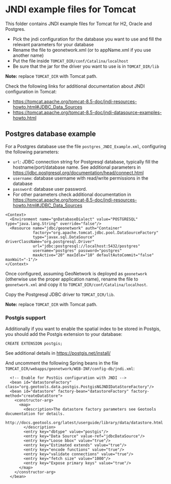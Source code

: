 # JNDI example files for Tomcat

This folder contains JNDI example files for Tomcat for H2, Oracle and Postgres.

* Pick the jndi configuration for the database you want to use and fill the relevant parameters for your database
* Rename the file to geonetwork.xml (or to appName.xml if you use another name)
* Put the file inside `TOMCAT_DIR/conf/Catalina/localhost` 
* Be sure that the jar for the driver you want to use is in `TOMCAT_DIR/lib`

**Note:** replace `TOMCAT_DIR` with Tomcat path.

Check the following links for additional documentation about JNDI configuration in Tomcat:

- https://tomcat.apache.org/tomcat-8.5-doc/jndi-resources-howto.html#JDBC_Data_Sources
- https://tomcat.apache.org/tomcat-8.5-doc/jndi-datasource-examples-howto.html

## Postgres database example

For a Postgres database use the file `postgres_JNDI_Example.xml`, configuring the following parameters:

- `url`: JDBC connection string for Postgresql database, typically fill the hostname/port/database name. See additional parameters in https://jdbc.postgresql.org/documentation/head/connect.html
- `username`: database username with read/write permissions in the database
- `password`: database user password.
- For other parameters check additional documentation in https://tomcat.apache.org/tomcat-8.5-doc/jndi-resources-howto.html#JDBC_Data_Sources

```
<Context>
  <Environment name="gnDatabaseDialect" value="POSTGRESQL" type="java.lang.String" override="false"/>
  <Resource name="jdbc/geonetwork" auth="Container"
            factory="org.apache.tomcat.jdbc.pool.DataSourceFactory"
            type="javax.sql.DataSource" driverClassName="org.postgresql.Driver"
            url="jdbc:postgresql://localhost:5432/postgres"
            username="postgres" password="postgres" 
            maxActive="20" maxIdle="10" defaultAutoCommit="false" maxWait="-1"/>
</Context>
```

Once configured, assuming GeoNetwork is deployed as `geonetwork` (otherwise use the proper application name), 
rename the file to `geonetwork.xml` and copy it to `TOMCAT_DIR/conf/Catalina/localhost`.

Copy the Postgresql JDBC driver to `TOMCAT_DIR/lib`.

**Note:** replace `TOMCAT_DIR` with Tomcat path.

### Postgis support

Additionally if you want to enable the spatial index to be stored in Postgis, you should add the Postgis extension to your database:

```
CREATE EXTENSION postgis;
```

See additional details in https://postgis.net/install/

And uncomment the following Spring beans in the file `TOMCAT_DIR/webapps/geonetwork/WEB-INF/config-db/jndi.xml`:

```
  <!-- Enable for PostGis configuration with JNDI -->
  <bean id="datastoreFactory" class="org.geotools.data.postgis.PostgisNGJNDIDataStoreFactory"/>
  <bean id="datastore" factory-bean="datastoreFactory" factory-method="createDataStore">
    <constructor-arg>
      <map>
        <description>The datastore factory parameters see Geotools documentation for details.
          http://docs.geotools.org/latest/userguide/library/data/datastore.html
        </description>
        <entry key="dbtype" value="postgis"/>
        <entry key="Data Source" value-ref="jdbcDataSource"/>
        <entry key="Loose bbox" value="true"/>
        <entry key="Estimated extends" value="true"/>
        <entry key="encode functions" value="true"/>
        <entry key="validate connections" value="true"/>
        <entry key="fetch size" value="1000"/>
        <entry key="Expose primary keys" value="true"/>
      </map>
    </constructor-arg>
  </bean>
```
